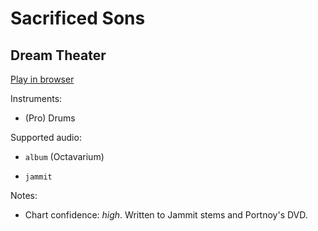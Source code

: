 # Sacrificed Sons

## Dream Theater


[Play in browser](http://pages.cs.wisc.edu/~tolly/customs/dream-theater/sacrificed-sons)

Instruments:

  * (Pro) Drums

Supported audio:

  * `album` (Octavarium)

  * `jammit`

Notes:

  * Chart confidence: *high*. Written to Jammit stems and Portnoy's DVD.

